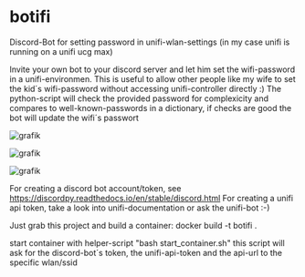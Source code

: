 # botifi
Discord-Bot for setting password in unifi-wlan-settings (in my case unifi is running on a unifi ucg max)

Invite your own bot to your discord server and let him set the wifi-password in a unifi-environmen. 
This is useful to allow other people like my wife to set the kid´s wifi-password without accessing unifi-controller directly :)
The python-script will check the provided password for complexicity and compares to well-known-passwords in a dictionary, if checks are good the bot will update the wifi´s passwort 

![grafik](https://github.com/user-attachments/assets/280f2632-7e36-406b-95ec-e9a9e12ee2df)

![grafik](https://github.com/user-attachments/assets/1d2e34b1-ec9b-47fb-9181-f351dd89496a)

![grafik](https://github.com/user-attachments/assets/d6797643-2ea7-4ba4-9158-5e8dbd4013ef)




For creating a discord bot account/token, see https://discordpy.readthedocs.io/en/stable/discord.html
For creating a unifi api token, take a look into unifi-documentation or ask the unifi-bot :-)

Just grab this project and build a container: 
docker build -t botifi . 

start container with helper-script "bash start_container.sh" 
this script will ask for the discord-bot´s token, the unifi-api-token and the api-url to the specific wlan/ssid

